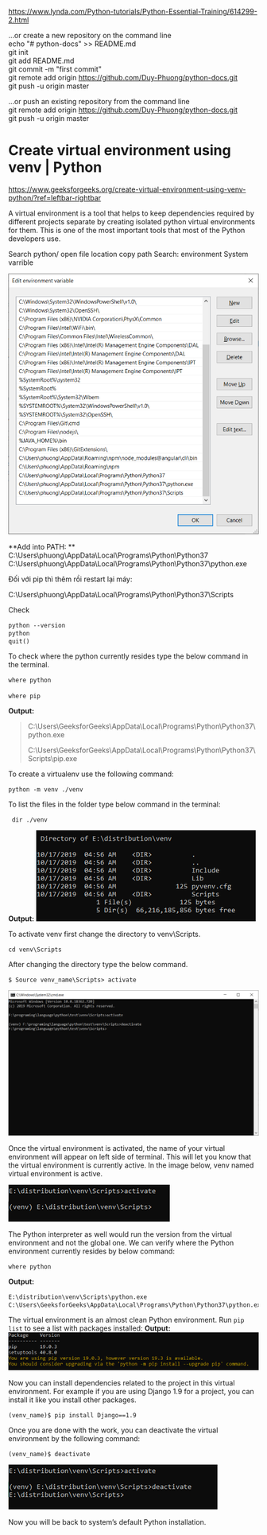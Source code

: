 https://www.lynda.com/Python-tutorials/Python-Essential-Training/614299-2.html

…or create a new repository on the command line  
echo "# python-docs" >> README.md  
git init  
git add README.md  
git commit -m "first commit"  
git remote add origin https://github.com/Duy-Phuong/python-docs.git  
git push -u origin master  
                 
…or push an existing repository from the command line  
git remote add origin https://github.com/Duy-Phuong/python-docs.git  
git push -u origin master   





# Create virtual environment using venv | Python

https://www.geeksforgeeks.org/create-virtual-environment-using-venv-python/?ref=leftbar-rightbar

A virtual environment is a tool that helps to keep dependencies required by different projects separate by creating isolated python virtual environments for them. This is one of the most important tools that most of the Python developers use.

Search python/ open file location 
copy path Search: environment System varrible

![image-20200410003457663](./python-guide.assets/image-20200410003457663.png)

**Add into PATH: **
C:\Users\phuong\AppData\Local\Programs\Python\Python37 C:\Users\phuong\AppData\Local\Programs\Python\Python37\python.exe

Đối với pip thì thêm rồi restart lại máy:

C:\Users\phuong\AppData\Local\Programs\Python\Python37\Scripts

Check

```shell
python --version
python
quit()
```

To check where the python currently resides type the below command in the terminal.  

```
where python

where pip
```

**Output:**

> C:\Users\GeeksforGeeks\AppData\Local\Programs\Python\Python37\python.exe
>
> C:\Users\GeeksforGeeks\AppData\Local\Programs\Python\Python37\Scripts\pip.exe

To create a virtualenv use the following command:

```shell
python -m venv ./venv
```

To list the files in the folder type below command in the terminal:

```
 dir ./venv
```

**Output:**
![img](./python-guide.assets/venv-dir.png)

To activate venv first change the directory to venv\Scripts.

```
cd venv\Scripts
```

After changing the directory type the below command.

```
$ Source venv_name\Scripts> activate
```

![image-20200410223115884](./python-guide.assets/image-20200410223115884.png)

Once the virtual environment is activated, the name of your virtual environment will appear on left side of terminal. This will let you know that the virtual environment is currently active. In the image below, venv named virtual environment is active.

![img](./python-guide.assets/venv-activate.png)

The Python interpreter as well would run the version from the virtual environment and not the global one. We can verify where the Python environment currently resides by below command:

```shell
where python
```

**Output:**

```
E:\distribution\venv\Scripts\python.exe
C:\Users\GeeksforGeeks\AppData\Local\Programs\Python\Python37\python.exe
```

The virtual environment is an almost clean Python environment. Run `pip list` to see a list with packages installed:
**Output:**
![img](./python-guide.assets/pip-list.png)

Now you can install dependencies related to the project in this virtual environment. For example if you are using Django 1.9 for a project, you can install it like you install other packages.

```
(venv_name)$ pip install Django==1.9
```

Once you are done with the work, you can deactivate the virtual environment by the following command:

```
(venv_name)$ deactivate
```

![img](./python-guide.assets/venv-deactivate.png)

Now you will be back to system’s default Python installation.